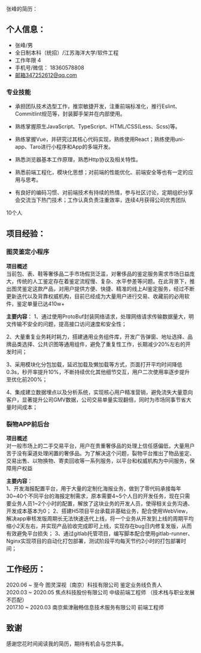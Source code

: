 张峰的简历：

## 个人信息：
- 张峰/男
- 全日制本科（统招）/江苏海洋大学/软件工程
- 工作年限 4
- 手机号/微信： 18360578808
- 邮箱347252612@qq.com


### 专业技能
- 承担团队技术选型工作，推崇敏捷开发，注重前端标准化，推行Eslint、Commitlint规范等，封装脚手架并在内部使用。

- 熟练掌握原生JavaScript、TypeScript、HTML/CSS(Less、Scss)等。

- 熟练掌握Vue，并研究过其核心代码实现，熟练使用React；熟练使用uni-app、Taro进行小程序和App的多端开发。

- 熟悉浏览器基本工作原理，熟悉Http协议及相关特性。

- 熟悉前端工程化，模块化思想；对前端的性能优化、前端安全等也有一定的应用与思考。

- 有良好的编码习惯、对前端技术有持续的热情，参与社区讨论，定期组织分享会交流当下热门技术；工作认真负责注重效率，连续4月获得公司优秀团队


10个人

## 项目经验：

### 图灵鉴定小程序

**项目概述**   
当前包、表、鞋等奢侈品二手市场假货泛滥，对奢侈品的鉴定服务需求市场日益庞大，传统的人工鉴定存在着鉴定流程慢、复杂、水平参差等问题。在此背景下，推出图灵鉴定这款产品，对用户提供方便、快捷、精准的线上AI鉴定服务，经过不断更新迭代以及背靠权威机构，目前已经成为大量用户进行交易、收藏前的必用软件，鉴定单量已达410w+

**主要内容**：
1、通过使用ProtoBuf封装网络请求，处理网络请求传输数据量大，明文传输不安全的问题，提高接口访问速度和安全性； 

2、大量重复业务耗时耗力，搭建通用业务组件库，开发广告弹窗、地址选择、品牌品类选择、公共识图等通用组件，避免了重复性工作，长期减少20%左右的开发时间； 

3、采用模块化分包加载，延迟加载及懒加载等方式，页面打开平均时间降低0.3s，秒开率提升10%，不断持续优化其他细节交互，用户二次使用率逐步提升至优化前200%；  

4、集成建立数据埋点以及分析系统，实现核心用户精准营销，避免流失大量意向客户，显著提升公司GMV数据，公司交易单量实现翻倍，同时为市场同事节省大量时间成本；

### 裂物APP前后台
**项目概述**   
对一般市场上的二手交易平台，用户在贵重奢侈品的处理上信任感偏低，大量用户苦于没有渠道处理闲置的奢侈品。为了解决这个问题，裂物平台推出了物品鉴定、交易出售、以物换物、寄卖回收等一系列服务，以平台和权威机构为中间服务，保障用户权益

**主要内容**：  
1、开发海报配置平台，用于大量的定制化海报业务，做到了零代码承接每年30~40个不同平台的海报定制需求，原本需要4~5个人日的开发任务，现在只需要业务人员1~2个小时的配置，解放了这块业务的开发人员，使得相关业务沟通、开发成本基本为0；
2、搭建H5项目平台承载非基础业务，配合使用WebView，解决app审核发版周期长无法快速迭代上线，将一个业务从开发到上线的周期平均缩小2天左右，并实现产品验收完成即可上线，实现存在bug日内修复发版，从而有效避免平台损失；
3、通过gitlab托管项目，编写脚本配合使用gitlab-runner、Nginx实现项目的自动化打包部署，测试阶段平均每天节约2小时的打包部署时间；

## 工作经历：
2020.06 ~ 至今 图灵深视（南京）科技有限公司 鉴定业务线负责人  
2020.03 ~ 2020.05 焦点科技股份有限公司  中级前端工程师 （技术栈与职业发展不匹配）  
2017.10 ~ 2020.03 南京紫津融畅信息技术服务有限公司  前端工程师



## 致谢
感谢您花时间阅读我的简历，期待有机会与您共事。


